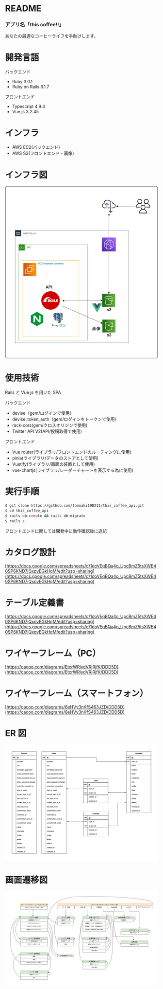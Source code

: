 # README

### アプリ名「this coffee!!」

あなたの最適なコーヒーライフを手助けします。

# 開発言語

バックエンド

- Ruby 3.0.1
- Ruby on Rails 6.1.7

フロントエンド

- Typescript 4.9.4
- Vue.js 3.2.45

# インフラ

- AWS EC2(バックエンド)
- AWS S3(フロントエンド・画像)

# インフラ図

![インフラ構成図](images/infra.png)

# 使用技術

Rails と Vue.js を用いた SPA

バックエンド

- devise（gem/ログインで使用）
- devise_token_auth（gem/ログインをトークンで使用）
- rack-cors(gem/クロスオリジンで使用)
- Twitter API V2(API/投稿取得で使用)

フロントエンド

- Vue router(ライブラリ/フロントエンドのルーティングに使用)
- pinia(ライブラリ/データのストアとして使用)
- Vuetify(ライブラリ/画面の装飾として使用)
- vue-chartjs(ライブラリ/レーダーチャートを表示する為に使用)

# 実行手順

```bash
$ git clone https://github.com/tomoaki198211/this_coffee_api.git
$ cd this_coffee_api
$ rails db:create && rails db:migrate
$ rails s
```

フロントエンドに関しては開発中に動作確認後に追記

# カタログ設計

[https://docs.google.com/spreadsheets/d/1doVEqBQa4o_UpcBmZ5tsXWE40SP6KND7jQxpvEGkHqM/edit?usp=sharing](https://docs.google.com/spreadsheets/d/1doVEqBQa4o_UpcBmZ5tsXWE40SP6KND7jQxpvEGkHqM/edit?usp=sharing)

# テーブル定義書

[https://docs.google.com/spreadsheets/d/1doVEqBQa4o_UpcBmZ5tsXWE40SP6KND7jQxpvEGkHqM/edit?usp=sharing](https://docs.google.com/spreadsheets/d/1doVEqBQa4o_UpcBmZ5tsXWE40SP6KND7jQxpvEGkHqM/edit?usp=sharing)

# ワイヤーフレーム（PC）

[https://cacoo.com/diagrams/EtcrWRiydVRjRjfK/DDD5D](https://cacoo.com/diagrams/EtcrWRiydVRjRjfK/DDD5D)

# ワイヤーフレーム（スマートフォン）

[https://cacoo.com/diagrams/8eHVy3nKfS463JZD/DDD5D](https://cacoo.com/diagrams/8eHVy3nKfS463JZD/DDD5D)

# ER 図

![ER図](images/er.png)

# 画面遷移図

![ER図](images/seni.png)
